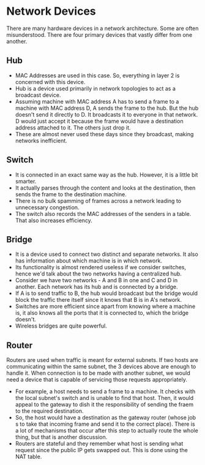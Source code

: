 # Network Devices

There are many hardware devices in a network architecture. Some are often misunderstood. There are four primary devices that vastly differ from one another.


## Hub

- MAC Addresses are used in this case. So, everything in layer 2 is concerned with this device.
- Hub is a device used primarily in network topologies to act as a broadcast device.
- Assuming machine with MAC address A has to send a frame to a machine with MAC address D, A sends the frame to the hub. But the hub doesn't send it directly to D. It broadcasts it to everyone in that network. D would just accept it because the frame would have a destination address attached to it. The others just drop it.
- These are almost never used these days since they broadcast, making networks inefficient.


## Switch

- It is connected in an exact same way as the hub. However, it is a little bit smarter.
- It actually parses through the content and looks at the destination, then sends the frame to the destination machine.
- There is no bulk spamming of frames across a network leading to unnecessary congestion.
- The switch also records the MAC addresses of the senders in a table. That also increases efficiency.


## Bridge

- It is a device used to connect two distinct and separate networks. It also has information about which machine is in which network.
- Its functionality is almost rendered useless if we consider switches, hence we'd talk about the two networks having a centralized hub.
- Consider we have two networks - A and B in one and C and D in another. Each network has its hub and is connected by a bridge.
- If A is to send traffic to B, the hub would broadcast but the bridge would block the traffic there itself since it knows that B is in A's network.
- Switches are more efficient since apart from knowing where a machine is, it also knows all the ports that it is connected to, which the bridge doesn't.
- Wireless bridges are quite powerful.


## Router

Routers are used when traffic is meant for external subnets. If two hosts are communicating within the same subnet, the 3 devices above are enough to handle it. When connection is to be made with another subnet, we would need a device that is capable of servicing those requests appropriately.
- For example, a host needs to send a frame to a machine. It checks with the local subnet's switch and is unable to find that host. Then, it would appeal to the gateway to dish it the responsibility of sending the fraem to the required destination.
- So, the host would have a destination as the gateway router (whose job s to take that incoming frame and send it to the correct place). There is a lot of mechanisms that occur after this step to actually route the whole thing, but that is another discussion.
- Routers are stateful and they remember what host is sending what request since the public IP gets swapped out. This is done using the NAT table.